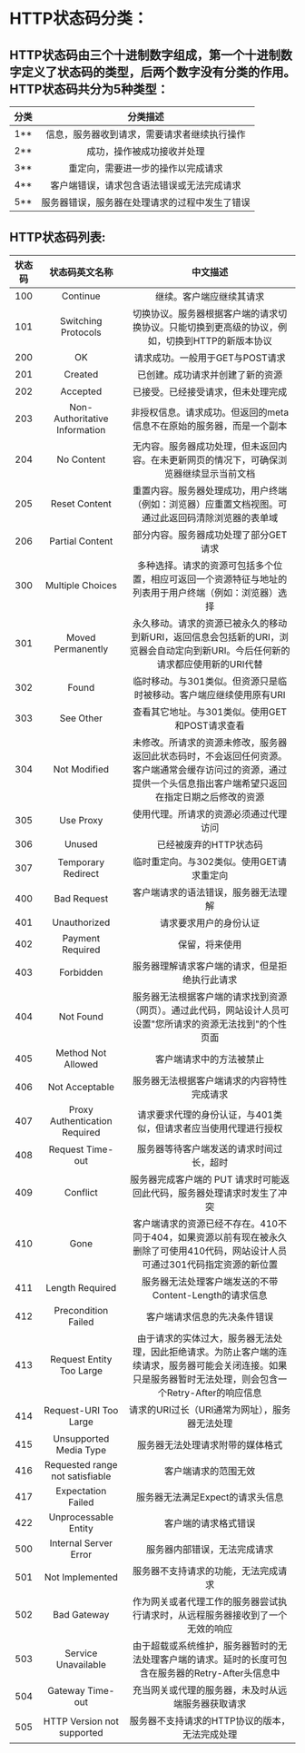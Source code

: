 # HTTP状态码分类：

## HTTP状态码由三个十进制数字组成，第一个十进制数字定义了状态码的类型，后两个数字没有分类的作用。HTTP状态码共分为5种类型：

| 分类 |                    分类描述                    |
| :--: | :--------------------------------------------: |
| 1**  |  信息，服务器收到请求，需要请求者继续执行操作  |
| 2**  |           成功，操作被成功接收并处理           |
| 3**  |       重定向，需要进一步的操作以完成请求       |
| 4**  |   客户端错误，请求包含语法错误或无法完成请求   |
| 5**  | 服务器错误，服务器在处理请求的过程中发生了错误 |

## HTTP状态码列表:

| 状态码 |         状态码英文名称          |                           中文描述                           |
| :----: | :-----------------------------: | :----------------------------------------------------------: |
|  100   |            Continue             |                   继续。客户端应继续其请求                   |
|  101   |       Switching Protocols       | 切换协议。服务器根据客户端的请求切换协议。只能切换到更高级的协议，例如，切换到HTTP的新版本协议 |
|  200   |               OK                |               请求成功。一般用于GET与POST请求                |
|  201   |             Created             |               已创建。成功请求并创建了新的资源               |
|  202   |            Accepted             |              已接受。已经接受请求，但未处理完成              |
|  203   |  Non-Authoritative Information  | 非授权信息。请求成功。但返回的meta信息不在原始的服务器，而是一个副本 |
|  204   |           No Content            | 无内容。服务器成功处理，但未返回内容。在未更新网页的情况下，可确保浏览器继续显示当前文档 |
|  205   |          Reset Content          | 重置内容。服务器处理成功，用户终端（例如：浏览器）应重置文档视图。可通过此返回码清除浏览器的表单域 |
|  206   |         Partial Content         |            部分内容。服务器成功处理了部分GET请求             |
|  300   |        Multiple Choices         | 多种选择。请求的资源可包括多个位置，相应可返回一个资源特征与地址的列表用于用户终端（例如：浏览器）选择 |
|  301   |        Moved Permanently        | 永久移动。请求的资源已被永久的移动到新URI，返回信息会包括新的URI，浏览器会自动定向到新URI。今后任何新的请求都应使用新的URI代替 |
|  302   |              Found              | 临时移动。与301类似。但资源只是临时被移动。客户端应继续使用原有URI |
|  303   |            See Other            |        查看其它地址。与301类似。使用GET和POST请求查看        |
|  304   |          Not Modified           | 未修改。所请求的资源未修改，服务器返回此状态码时，不会返回任何资源。客户端通常会缓存访问过的资源，通过提供一个头信息指出客户端希望只返回在指定日期之后修改的资源 |
|  305   |            Use Proxy            |            使用代理。所请求的资源必须通过代理访问            |
|  306   |             Unused              |                    已经被废弃的HTTP状态码                    |
|  307   |       Temporary Redirect        |           临时重定向。与302类似。使用GET请求重定向           |
|  400   |           Bad Request           |             客户端请求的语法错误，服务器无法理解             |
|  401   |          Unauthorized           |                    请求要求用户的身份认证                    |
|  402   |        Payment Required         |                        保留，将来使用                        |
|  403   |            Forbidden            |        服务器理解请求客户端的请求，但是拒绝执行此请求        |
|  404   |            Not Found            | 服务器无法根据客户端的请求找到资源（网页）。通过此代码，网站设计人员可设置"您所请求的资源无法找到"的个性页面 |
|  405   |       Method Not Allowed        |                   客户端请求中的方法被禁止                   |
|  406   |         Not Acceptable          |          服务器无法根据客户端请求的内容特性完成请求          |
|  407   |  Proxy Authentication Required  | 请求要求代理的身份认证，与401类似，但请求者应当使用代理进行授权 |
|  408   |        Request Time-out         |           服务器等待客户端发送的请求时间过长，超时           |
|  409   |            Conflict             | 服务器完成客户端的 PUT 请求时可能返回此代码，服务器处理请求时发生了冲突 |
|  410   |              Gone               | 客户端请求的资源已经不存在。410不同于404，如果资源以前有现在被永久删除了可使用410代码，网站设计人员可通过301代码指定资源的新位置 |
|  411   |         Length Required         |    服务器无法处理客户端发送的不带Content-Length的请求信息    |
|  412   |       Precondition Failed       |                 客户端请求信息的先决条件错误                 |
|  413   |    Request Entity Too Large     | 由于请求的实体过大，服务器无法处理，因此拒绝请求。为防止客户端的连续请求，服务器可能会关闭连接。如果只是服务器暂时无法处理，则会包含一个Retry-After的响应信息 |
|  414   |      Request-URI Too Large      |        请求的URI过长（URI通常为网址），服务器无法处理        |
|  415   |     Unsupported Media Type      |               服务器无法处理请求附带的媒体格式               |
|  416   | Requested range not satisfiable |                     客户端请求的范围无效                     |
|  417   |       Expectation Failed        |               服务器无法满足Expect的请求头信息               |
|  422   |      Unprocessable Entity       |                     客户端的请求格式错误                     |
|  500   |      Internal Server Error      |                 服务器内部错误，无法完成请求                 |
|  501   |         Not Implemented         |             服务器不支持请求的功能，无法完成请求             |
|  502   |           Bad Gateway           | 作为网关或者代理工作的服务器尝试执行请求时，从远程服务器接收到了一个无效的响应 |
|  503   |       Service Unavailable       | 由于超载或系统维护，服务器暂时的无法处理客户端的请求。延时的长度可包含在服务器的Retry-After头信息中 |
|  504   |        Gateway Time-out         |      充当网关或代理的服务器，未及时从远端服务器获取请求      |
|  505   |   HTTP Version not supported    |        服务器不支持请求的HTTP协议的版本，无法完成处理        |



